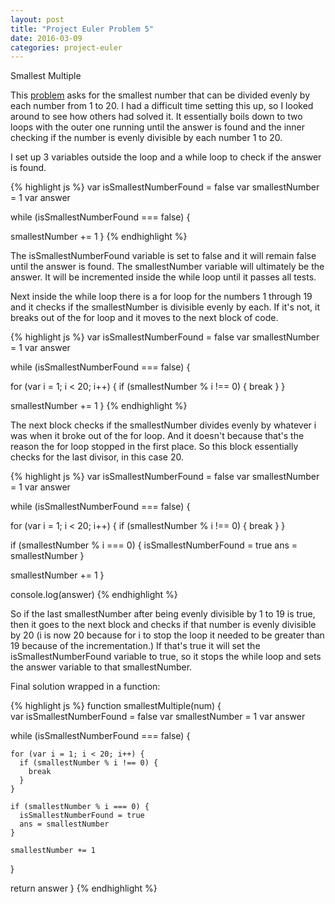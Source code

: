 ```yaml
---
layout: post
title: "Project Euler Problem 5"
date: 2016-03-09
categories: project-euler
---
```


Smallest Multiple

This [problem](https://projecteuler.net/problem=5) asks for the smallest number that can be divided evenly by each number from 1 to 20. I had a difficult time setting this up, so I looked around to see how others had solved it. It essentially boils down to two loops with the outer one running until the answer is found and the inner checking if the number is evenly divisible by each number 1 to 20.

I set up 3 variables outside the loop and a while loop to check if the answer is found.

{% highlight js %}
var isSmallestNumberFound = false
var smallestNumber = 1
var answer

while (isSmallestNumberFound === false) {

  smallestNumber += 1
}
{% endhighlight %}

The isSmallestNumberFound variable is set to false and it will remain false until the answer is found. The smallestNumber variable will ultimately be the answer. It will be incremented inside the while loop until it passes all tests.

Next inside the while loop there is a for loop for the numbers 1 through 19 and it checks if the smallestNumber is divisible evenly by each. If it's not, it breaks out of the for loop and it moves to the next block of code.

{% highlight js %}
var isSmallestNumberFound = false
var smallestNumber = 1
var answer

while (isSmallestNumberFound === false) {

  for (var i = 1; i < 20; i++) {
    if (smallestNumber % i !== 0) {
      break
    }
  }

  smallestNumber += 1
}
{% endhighlight %}

The next block checks if the smallestNumber divides evenly by whatever i was when it broke out of the for loop. And it doesn't because that's the reason the for loop stopped in the first place. So this block essentially checks for the last divisor, in this case 20.

{% highlight js %}
var isSmallestNumberFound = false
var smallestNumber = 1
var answer

while (isSmallestNumberFound === false) {

  for (var i = 1; i < 20; i++) {
    if (smallestNumber % i !== 0) {
      break
    }
  }

  if (smallestNumber % i === 0) {
    isSmallestNumberFound = true
    ans = smallestNumber
  }

  smallestNumber += 1
}

console.log(answer)
{% endhighlight %}

So if the last smallestNumber after being evenly divisible by 1 to 19 is true, then it goes to the next block and checks if that number is evenly divisible by 20 (i is now 20 because for i to stop the loop it needed to be greater than 19 because of the incrementation.) If that's true it will set the isSmallestNumberFound variable to true, so it stops the while loop and sets the answer variable to that smallestNumber.

Final solution wrapped in a function:

{% highlight js %}
function smallestMultiple(num) {  
  var isSmallestNumberFound = false
  var smallestNumber = 1
  var answer

  while (isSmallestNumberFound === false) {

    for (var i = 1; i < 20; i++) {
      if (smallestNumber % i !== 0) {
        break
      }
    }

    if (smallestNumber % i === 0) {
      isSmallestNumberFound = true
      ans = smallestNumber
    }

    smallestNumber += 1
  }

  return answer
}
{% endhighlight %}
